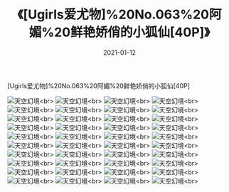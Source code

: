 ﻿---
layout: post
title: 《[Ugirls爱尤物]%20No.063%20阿媚%20鲜艳娇俏的小狐仙[40P]》
date: 2021-01-12
img: http://photo.orgx.cf/性感/2021/[Ugirls爱尤物]%20No.063%20阿媚%20鲜艳娇俏的小狐仙[40P]/000.jpg
tags: [美女,性感,泳衣]
---

[Ugirls爱尤物]%20No.063%20阿媚%20鲜艳娇俏的小狐仙[40P]



![天空幻境](http://photo.orgx.cf/性感/2021/[Ugirls爱尤物]%20No.063%20阿媚%20鲜艳娇俏的小狐仙[40P]/001.jpg''天空幻境'')<br>
![天空幻境](http://photo.orgx.cf/性感/2021/[Ugirls爱尤物]%20No.063%20阿媚%20鲜艳娇俏的小狐仙[40P]/002.jpg''天空幻境'')<br>
![天空幻境](http://photo.orgx.cf/性感/2021/[Ugirls爱尤物]%20No.063%20阿媚%20鲜艳娇俏的小狐仙[40P]/003.jpg''天空幻境'')<br>
![天空幻境](http://photo.orgx.cf/性感/2021/[Ugirls爱尤物]%20No.063%20阿媚%20鲜艳娇俏的小狐仙[40P]/004.jpg''天空幻境'')<br>
![天空幻境](http://photo.orgx.cf/性感/2021/[Ugirls爱尤物]%20No.063%20阿媚%20鲜艳娇俏的小狐仙[40P]/005.jpg''天空幻境'')<br>
![天空幻境](http://photo.orgx.cf/性感/2021/[Ugirls爱尤物]%20No.063%20阿媚%20鲜艳娇俏的小狐仙[40P]/006.jpg''天空幻境'')<br>
![天空幻境](http://photo.orgx.cf/性感/2021/[Ugirls爱尤物]%20No.063%20阿媚%20鲜艳娇俏的小狐仙[40P]/007.jpg''天空幻境'')<br>
![天空幻境](http://photo.orgx.cf/性感/2021/[Ugirls爱尤物]%20No.063%20阿媚%20鲜艳娇俏的小狐仙[40P]/008.jpg''天空幻境'')<br>
![天空幻境](http://photo.orgx.cf/性感/2021/[Ugirls爱尤物]%20No.063%20阿媚%20鲜艳娇俏的小狐仙[40P]/009.jpg''天空幻境'')<br>
![天空幻境](http://photo.orgx.cf/性感/2021/[Ugirls爱尤物]%20No.063%20阿媚%20鲜艳娇俏的小狐仙[40P]/010.jpg''天空幻境'')<br>
![天空幻境](http://photo.orgx.cf/性感/2021/[Ugirls爱尤物]%20No.063%20阿媚%20鲜艳娇俏的小狐仙[40P]/011.jpg''天空幻境'')<br>
![天空幻境](http://photo.orgx.cf/性感/2021/[Ugirls爱尤物]%20No.063%20阿媚%20鲜艳娇俏的小狐仙[40P]/012.jpg''天空幻境'')<br>
![天空幻境](http://photo.orgx.cf/性感/2021/[Ugirls爱尤物]%20No.063%20阿媚%20鲜艳娇俏的小狐仙[40P]/013.jpg''天空幻境'')<br>
![天空幻境](http://photo.orgx.cf/性感/2021/[Ugirls爱尤物]%20No.063%20阿媚%20鲜艳娇俏的小狐仙[40P]/014.jpg''天空幻境'')<br>
![天空幻境](http://photo.orgx.cf/性感/2021/[Ugirls爱尤物]%20No.063%20阿媚%20鲜艳娇俏的小狐仙[40P]/015.jpg''天空幻境'')<br>
![天空幻境](http://photo.orgx.cf/性感/2021/[Ugirls爱尤物]%20No.063%20阿媚%20鲜艳娇俏的小狐仙[40P]/016.jpg''天空幻境'')<br>
![天空幻境](http://photo.orgx.cf/性感/2021/[Ugirls爱尤物]%20No.063%20阿媚%20鲜艳娇俏的小狐仙[40P]/017.jpg''天空幻境'')<br>
![天空幻境](http://photo.orgx.cf/性感/2021/[Ugirls爱尤物]%20No.063%20阿媚%20鲜艳娇俏的小狐仙[40P]/018.jpg''天空幻境'')<br>
![天空幻境](http://photo.orgx.cf/性感/2021/[Ugirls爱尤物]%20No.063%20阿媚%20鲜艳娇俏的小狐仙[40P]/019.jpg''天空幻境'')<br>
![天空幻境](http://photo.orgx.cf/性感/2021/[Ugirls爱尤物]%20No.063%20阿媚%20鲜艳娇俏的小狐仙[40P]/020.jpg''天空幻境'')<br>
![天空幻境](http://photo.orgx.cf/性感/2021/[Ugirls爱尤物]%20No.063%20阿媚%20鲜艳娇俏的小狐仙[40P]/021.jpg''天空幻境'')<br>
![天空幻境](http://photo.orgx.cf/性感/2021/[Ugirls爱尤物]%20No.063%20阿媚%20鲜艳娇俏的小狐仙[40P]/022.jpg''天空幻境'')<br>
![天空幻境](http://photo.orgx.cf/性感/2021/[Ugirls爱尤物]%20No.063%20阿媚%20鲜艳娇俏的小狐仙[40P]/023.jpg''天空幻境'')<br>
![天空幻境](http://photo.orgx.cf/性感/2021/[Ugirls爱尤物]%20No.063%20阿媚%20鲜艳娇俏的小狐仙[40P]/024.jpg''天空幻境'')<br>
![天空幻境](http://photo.orgx.cf/性感/2021/[Ugirls爱尤物]%20No.063%20阿媚%20鲜艳娇俏的小狐仙[40P]/025.jpg''天空幻境'')<br>
![天空幻境](http://photo.orgx.cf/性感/2021/[Ugirls爱尤物]%20No.063%20阿媚%20鲜艳娇俏的小狐仙[40P]/026.jpg''天空幻境'')<br>
![天空幻境](http://photo.orgx.cf/性感/2021/[Ugirls爱尤物]%20No.063%20阿媚%20鲜艳娇俏的小狐仙[40P]/027.jpg''天空幻境'')<br>
![天空幻境](http://photo.orgx.cf/性感/2021/[Ugirls爱尤物]%20No.063%20阿媚%20鲜艳娇俏的小狐仙[40P]/028.jpg''天空幻境'')<br>
![天空幻境](http://photo.orgx.cf/性感/2021/[Ugirls爱尤物]%20No.063%20阿媚%20鲜艳娇俏的小狐仙[40P]/029.jpg''天空幻境'')<br>
![天空幻境](http://photo.orgx.cf/性感/2021/[Ugirls爱尤物]%20No.063%20阿媚%20鲜艳娇俏的小狐仙[40P]/030.jpg''天空幻境'')<br>
![天空幻境](http://photo.orgx.cf/性感/2021/[Ugirls爱尤物]%20No.063%20阿媚%20鲜艳娇俏的小狐仙[40P]/031.jpg''天空幻境'')<br>
![天空幻境](http://photo.orgx.cf/性感/2021/[Ugirls爱尤物]%20No.063%20阿媚%20鲜艳娇俏的小狐仙[40P]/032.jpg''天空幻境'')<br>
![天空幻境](http://photo.orgx.cf/性感/2021/[Ugirls爱尤物]%20No.063%20阿媚%20鲜艳娇俏的小狐仙[40P]/033.jpg''天空幻境'')<br>
![天空幻境](http://photo.orgx.cf/性感/2021/[Ugirls爱尤物]%20No.063%20阿媚%20鲜艳娇俏的小狐仙[40P]/034.jpg''天空幻境'')<br>
![天空幻境](http://photo.orgx.cf/性感/2021/[Ugirls爱尤物]%20No.063%20阿媚%20鲜艳娇俏的小狐仙[40P]/035.jpg''天空幻境'')<br>
![天空幻境](http://photo.orgx.cf/性感/2021/[Ugirls爱尤物]%20No.063%20阿媚%20鲜艳娇俏的小狐仙[40P]/036.jpg''天空幻境'')<br>
![天空幻境](http://photo.orgx.cf/性感/2021/[Ugirls爱尤物]%20No.063%20阿媚%20鲜艳娇俏的小狐仙[40P]/037.jpg''天空幻境'')<br>
![天空幻境](http://photo.orgx.cf/性感/2021/[Ugirls爱尤物]%20No.063%20阿媚%20鲜艳娇俏的小狐仙[40P]/038.jpg''天空幻境'')<br>
![天空幻境](http://photo.orgx.cf/性感/2021/[Ugirls爱尤物]%20No.063%20阿媚%20鲜艳娇俏的小狐仙[40P]/039.jpg''天空幻境'')<br>
![天空幻境](http://photo.orgx.cf/性感/2021/[Ugirls爱尤物]%20No.063%20阿媚%20鲜艳娇俏的小狐仙[40P]/040.jpg''天空幻境'')<br>